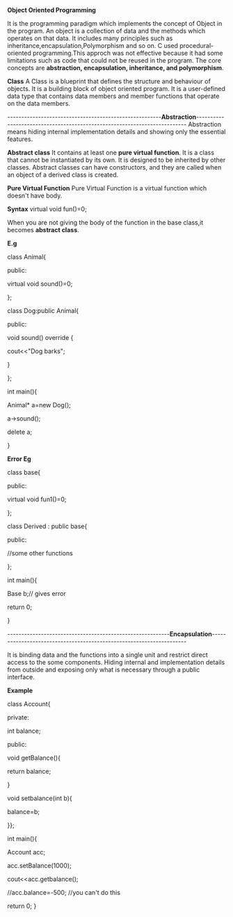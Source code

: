 **Object Oriented Programming**

It is the programming paradigm which implements the concept of Object in the program.
An object is a collection of data and the methods which operates on that data.
It includes many principles such as inheritance,encapsulation,Polymorphism and so on.
C used procedural-oriented programming.This approch was not effective because it had some limitations such as code that could not be reused in the program.
The core concepts are **abstraction, encapsulation, inheritance, and polymorphism**.

**Class**
A Class is a blueprint that defines the structure and behaviour of objects.
It is a building block of object oriented program.
It is a user-defined data type that contains data members and member functions that operate on the data members.

-------------------------------------------------------**Abstraction**--------------------------------------------------------------------------
Abstraction means hiding internal implementation details and showing only the essential features.

**Abstract class** 
It contains at least one **pure virtual function**.
It is a class that cannot be instantiated by its own.
It is designed to be inherited by other classes.
Abstract classes can have constructors, and they are called when an object of a derived class is created.

**Pure Virtual Function**
Pure Virtual Function is a virtual function which doesn't have body.

**Syntax** virtual void fun()=0;

When you are not giving the body of the function in the base class,it becomes **abstract class**.

**E.g**

class Animal{

public:

  virtual void sound()=0;
  
};

class Dog:public Animal{

public:
 
  void sound() override  {
  
  cout<<"Dog barks";
  
  }

};

int main(){

  Animal* a=new Dog();
  
  a->sound();
  
  delete a;

}

**Error Eg**

class base{

public:

virtual void fun1()=0;

};

class Derived : public base{

public:

//some other functions

};

int main(){

Base b;// gives error

return 0;

}


----------------------------------------------------------**Encapsulation**---------------------------------------------------------------------

It is binding data and the functions into a single unit and restrict direct access to the some components.
Hiding internal and implementation details from outside and exposing only what is necessary through a public interface.

**Example**

class Account{

private:

int balance;

public:

void getBalance(){

return balance;

}

void setbalance(int b){

balance=b;

}};

int main(){

Account acc;

acc.setBalance(1000);

cout<<acc.getbalance();

//acc.balance=-500;    //you can't do this

return 0;
}

